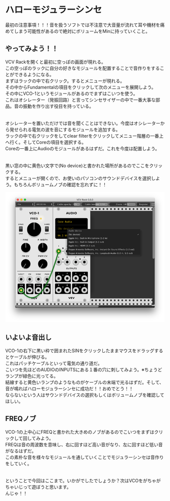 # ハローモジュラーシンセ

最初の注意事項！！！音を扱うソフトでは不注意で大音量が流れて耳や機材を痛めてしまう可能性があるので絶対にボリュームをMinに持っていくこと。<br>


## やってみよう！！
VCV Rackを開くと最初に空っぽの画面が現れる。<br>
この空っぽのラックに自分の好きなモジュールを配置することで音作りをすることができるようになる。<br>
まずはラックの中で右クリック。するとメニューが現れる。<br>
その中からFundamentalの項目をクリックして次のメニューを展開しよう。<br>
その中にVCO-1というモジュールがあるのでまずはこいつを使う。<br>
これはオシレーター（発振回路）と言ってシンセサイザーの中で一番大事な部品。音の振動を作り出す役目を持っている。<br>
<br>
<br>
オシレーターを置いただけでは音を聞くことはできない。今度はオシレーターから発せられる電気の波を音にするモジュールを追加する。<br>
ラックの中で右クリックをしてclear filterをクリックしてメニュー階層の一番上へ行く。そしてCoreの項目を選択する。<br>
Coreの一番上にAudioのモジュールがあるはずだ。これを今度は配置しよう。<br>
<br>
<br>
黒い窓の中に黄色い文字で(No device)と書かれた場所があるのでここをクリックする。<br>
するとメニューが開くので、お使いのパソコンのサウンドデバイスを選択しよう。もちろんボリュームノブの確認を忘れずに！！<br>

![img1](https://github.com/frontierOfCuriosityLab/My-memorandom-of-VCV-Rack/blob/master/1_Hello_VCVRack/1_Hello_VCVRack.png)

## いよいよ音出し
VCO-1の右下に黒い枠で囲まれたSINをクリックしたままマウスをドラッグするとケーブルが伸びる。<br>
これはパッチケーブルといって電気の通り道だ。<br>
こいつを先ほどのAUDIOのINPUTSにある１番の穴に刺してみよう。※ちょうどランプが緑色に光ってる。<br>
結線すると黄色いランプのようなものがケーブルの末端で光るはずだ。そして、
音が鳴ればハローモジュラーシンセに成功だ！！おめでとう！！<br>
ならないという人はサウンドデバイスの選択もしくはボリュームノブを確認してほしい。<br>

## FREQノブ
VCO-1の上中心にFREQと書かれた大きめのノブがあるのでこいつをまずはクリックして回してみよう。<br>
FREQは音の周波数を意味し、右に回すほど高い音がなり、左に回すほど低い音がなるはずだ。<br>
この素朴な音を様々なモジュールを通していくことでモジュラーシンセは音作りをしていく。
<br>
<br>
<br>
ということで今回はここまで。いかがでしたでしょうか？次はVCOをがちゃがちゃいじって遊ぼうと思います。<br>
んじゃ！！
